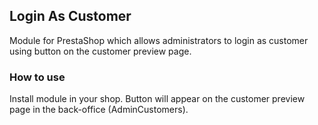 ## Login As Customer

Module for PrestaShop which allows administrators to login as customer using button on the customer preview page.

### How to use

Install module in your shop. 
Button will appear on the customer preview page in the back-office (AdminCustomers).
